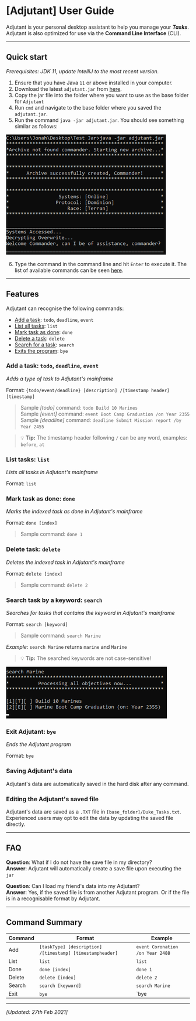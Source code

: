 # [Adjutant] User Guide

Adjutant is your personal desktop assistant to help you manage your **_Tasks_**.
Adjutant is also optimized for use via the **Command Line Interface** (CLI). 

---

## Quick start
_Prerequisites: JDK 11, update IntelliJ to the most recent version._
1. Ensure that you have Java `11` or above installed in your computer.
2. Download the latest `adjutant.jar` from [here](https://github.com/jonahtwl/ip/releases/download/v0.1/adjutant.jar).
3. Copy the jar file into the folder where you want to use as the base folder for `Adjutant`
4. Run `cmd` and navigate to the base folder where you saved the `adjutant.jar`.
5. Run the command `java -jar adjutant.jar`. You should see something similar as follows:


![startScreen.png](startScreen.png)

6. Type the command in the command line and hit `Enter` to execute it. The list of
available commands can be seen [here](#features).

---

## Features 
Adjutant can recognise the following commands:
* [Add a task](#add-a-task-todo-deadline-event): `todo`, `deadline`, `event`
* [List all tasks](#list-tasks-list): `list`
* [Mark task as done](#mark-task-as-done-done): `done`
* [Delete a task](#delete-task-delete): `delete`
* [Search for a task](#search-task-by-a-keyword-search): `search`
* [Exits the program](#exit-adjutant-bye): `bye`

### Add a task: `todo`, `deadline`, `event`
_Adds a type of task to Adjutant's mainframe_

Format: `{todo/event/deadline} [description] /[timestamp header] [timestamp]`
> Sample _[todo]_ command: `todo Build 10 Marines`
> <br> Sample _[event]_ command: `event Boot Camp Graduation /on Year 2355`
> <br> Sample _[deadline]_ command: `deadline Submit Mission report /by Year 2455`

> 💡 **Tip:** The timestamp header following `/` can be 
any word, examples: `before`, `at`

### List tasks: `list`
_Lists all tasks in Adjutant's mainframe_

Format: `list`

### Mark task as done: `done`
_Marks the indexed task as done in Adjutant's mainframe_

Format: `done [index]`
> Sample command: `done 1`

### Delete task: `delete`
_Deletes the indexed task in Adjutant's mainframe_

Format: `delete [index]`
> Sample command: `delete 2`

### Search task by a keyword: `search`
_Searches for tasks that contains the keyword in Adjutant's mainframe_

Format: `search [keyword]`
> Sample command: `search Marine`

_Example:_
`search Marine` returns `marine` and `Marine`
> 💡 **Tip:** The searched keywords are not case-sensitive!

![search.png](search.png)

### Exit Adjutant: `bye`
_Ends the Adjutant program_

Format: `bye`

### Saving Adjutant's data
Adjutant's data are automatically saved in the hard disk after any command.

### Editing the Adjutant's saved file
Adjutant's data are saved as a `.TXT` file in `[base_folder]/Duke_Tasks.txt`.
Experienced users may opt to edit the data by updating the saved file directly.

---

## FAQ
**Question**: What if I do not have the save file in my directory?
<br>**Answer**: Adjutant will automatically create a save file upon executing the `jar`

**Question**: Can I load my friend's data into my Adjutant? 
<br>**Answer**: Yes, if the saved file is from another Adjutant program.
Or if the file is in a recognisable format by Adjutant.

---

## Command Summary

Command | Format | Example
--- | --- | ---
Add | `[taskType] [description] /[timestamp] [timestampheader]` | `event Coronation /on Year 2488`
List | `list` | `list`
Done | `done [index]` | `done 1`
Delete | `delete [index]` | `delete 2`
Search | `search [keyword]` | `search Marine`
Exit | `bye` | `bye

---
_[Updated: 27th Feb 2021]_
